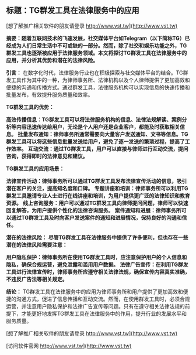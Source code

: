 ## **标题：TG群发工具在法律服务中的应用**

[想了解推广相关软件的朋友请登录 http://www.vst.tw](http://www.vst.tw)

**摘要：随着互联网技术的飞速发展，社交媒体平台如Telegram（以下简称TG）已经成为人们日常生活中不可或缺的一部分。然而，除了社交和娱乐功能之外，TG群发工具也逐渐被应用于法律服务领域。本文将探讨TG群发工具在法律服务中的应用，并分析其优势和潜在的法律风险。**

**引言：**
在数字化时代，法律服务行业也在积极探索与社交媒体平台的结合。TG群发工具作为其中的一种，为律师事务所、法律机构以及个人律师提供了更加高效和便捷的沟通和传播方式。通过群发工具，法律服务机构可以实现信息的快速传播和批量发布，有效提升服务质量和效率。

**TG群发工具的优势：**

**高效传播信息：TG群发工具可以将法律服务机构的信息、法律法规解读、案例分析等内容迅速传达给用户，无论是个人用户还是企业客户，都能及时获取相关信息。**
**批量发布通知：律师事务所通常需要向大量客户发送通知、文书等信息。TG群发工具可以将这些信息批量发送给用户，避免了逐一发送的繁琐过程，提高了工作效率。**
**互动交流：通过TG群发工具，用户可以直接与律师进行互动交流，提问咨询，获得即时的法律意见和建议。**

**TG群发工具的应用场景：**

**法律宣传活动：律师事务所可以通过TG群发工具发布法律宣传活动的信息，吸引潜在客户的关注，提高知名度和口碑。**
**专题讲座和培训：律师事务所可以利用TG群发工具邀请专业人士进行在线讲座和培训，为用户提供更广泛的法律知识和教育资源。**
**线上咨询服务：用户可以通过TG群发工具向律师提问问题，律师可以快速回复解答，为用户提供个性化的法律咨询服务。**
**案件通知和进展：律师事务所可以通过TG群发工具及时向客户发送案件的通知和进展情况，保持良好的沟通和信任。**

**潜在的法律风险：**
**尽管TG群发工具在法律服务中提供了许多便利，但也存在一些潜在的法律风险需要注意：**

**用户隐私保护：律师事务所在使用TG群发工具时，应注意保护用户的个人信息和隐私，确保合规运营，避免泄露和滥用用户数据。**
**法律广告宣传：在利用TG群发工具进行法律宣传时，律师事务所应遵守相关法律法规，确保宣传内容真实准确，不违反广告法等相关规定。**

**结论：**
TG群发工具在法律服务中的应用为律师事务所和用户提供了更加高效和便捷的沟通方式，促进了信息传播和互动交流。然而，在使用群发工具时，必须合规运营，并注意用户隐私保护和法律广告宣传等问题。只有在遵守相关法律法规的前提下，才能更好地发挥TG群发工具在法律服务中的作用，提升行业的发展水平和服务质量。

[想了解推广相关软件的朋友请登录 http://www.vst.tw](http://www.vst.tw)


[访问软件官网 http://www.vst.tw](http://www.vst.tw)
